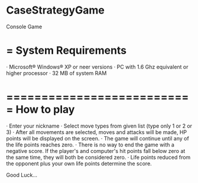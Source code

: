 # CaseStrategyGame
Console Game

=
System Requirements
=

· Microsoft® Windows® XP or neer versions
· PC with 1.6 Ghz equivalent or higher processor 
· 32 MB of system RAM 

===========================
How to play
===========================

· Enter your nickname
· Select move types from given list (type only 1 or 2 or 3)
· After all movements are selected, moves and attacks will be made, HP points will be displayed on the screen.
· The game will continue until any of the life points reaches zero.
· There is no way to end the game with a negative score. If the player's and computer's hit points fall below zero at the same time, they will both be considered zero.
· Life points reduced from the opponent plus your own life points determine the score.

Good Luck...
